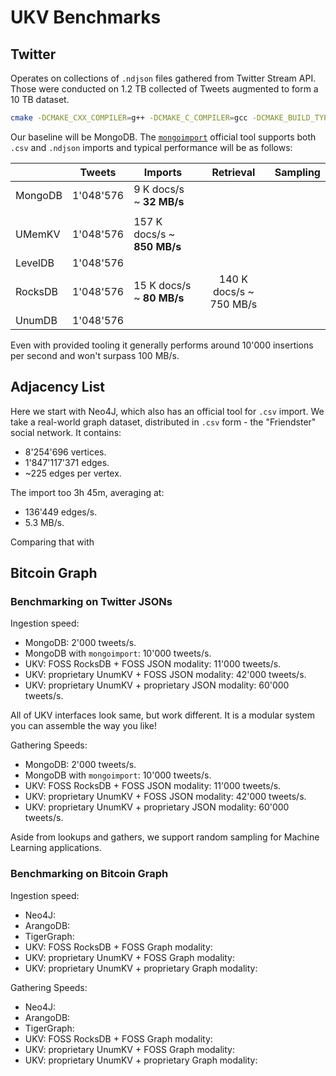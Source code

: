 # UKV Benchmarks

## Twitter

Operates on collections of `.ndjson` files gathered from Twitter Stream API.
Those were conducted on 1.2 TB collected of Tweets augmented to form a 10 TB dataset.

```sh
cmake -DCMAKE_CXX_COMPILER=g++ -DCMAKE_C_COMPILER=gcc -DCMAKE_BUILD_TYPE=Release . && make ukv_umemkv_twitter_benchmark && ./build/bin/ukv_umemkv_twitter_benchmark
```

Our baseline will be MongoDB.
The [`mongoimport`](https://www.mongodb.com/docs/database-tools/mongoimport/) official tool supports both `.csv` and `.ndjson` imports and typical performance will be as follows:

|         | Tweets    | Imports                     |        Retrieval        | Sampling |
| ------- | --------- | --------------------------- | :---------------------: | :------: |
| MongoDB | 1'048'576 | 9 K docs/s ~ **32 MB/s**    |                         |          |
|         |           |                             |                         |          |
| UMemKV  | 1'048'576 | 157 K docs/s ~ **850 MB/s** |                         |          |
| LevelDB | 1'048'576 |                             |                         |          |
| RocksDB | 1'048'576 | 15 K docs/s ~ **80 MB/s**   | 140 K docs/s ~ 750 MB/s |          |
| UnumDB  | 1'048'576 |                             |


Even with provided tooling it generally performs around 10'000 insertions per second and won't surpass 100 MB/s.


## Adjacency List

Here we start with Neo4J, which also has an official tool for `.csv` import.
We take a real-world graph dataset, distributed in `.csv` form - the "Friendster" social network.
It contains:

* 8'254'696 vertices.
* 1'847'117'371 edges.
* ~225 edges per vertex.

The import too 3h 45m, averaging at:

* 136'449 edges/s.
* 5.3 MB/s.

Comparing that with 

## Bitcoin Graph


### Benchmarking on Twitter JSONs

Ingestion speed:

* MongoDB: 2'000 tweets/s.
* MongoDB with `mongoimport`: 10'000 tweets/s.
* UKV: FOSS RocksDB + FOSS JSON modality: 11'000 tweets/s.
* UKV: proprietary UnumKV + FOSS JSON modality: 42'000 tweets/s.
* UKV: proprietary UnumKV + proprietary JSON modality: 60'000 tweets/s.

All of UKV interfaces look same, but work different.
It is a modular system you can assemble the way you like!

Gathering Speeds:

* MongoDB: 2'000 tweets/s.
* MongoDB with `mongoimport`: 10'000 tweets/s.
* UKV: FOSS RocksDB + FOSS JSON modality: 11'000 tweets/s.
* UKV: proprietary UnumKV + FOSS JSON modality: 42'000 tweets/s.
* UKV: proprietary UnumKV + proprietary JSON modality: 60'000 tweets/s.

Aside from lookups and gathers, we support random sampling for Machine Learning applications.

### Benchmarking on Bitcoin Graph

Ingestion speed:

* Neo4J:
* ArangoDB:
* TigerGraph:
* UKV: FOSS RocksDB + FOSS Graph modality: 
* UKV: proprietary UnumKV + FOSS Graph modality: 
* UKV: proprietary UnumKV + proprietary Graph modality: 

Gathering Speeds:

* Neo4J:
* ArangoDB:
* TigerGraph:
* UKV: FOSS RocksDB + FOSS Graph modality: 
* UKV: proprietary UnumKV + FOSS Graph modality: 
* UKV: proprietary UnumKV + proprietary Graph modality: 
